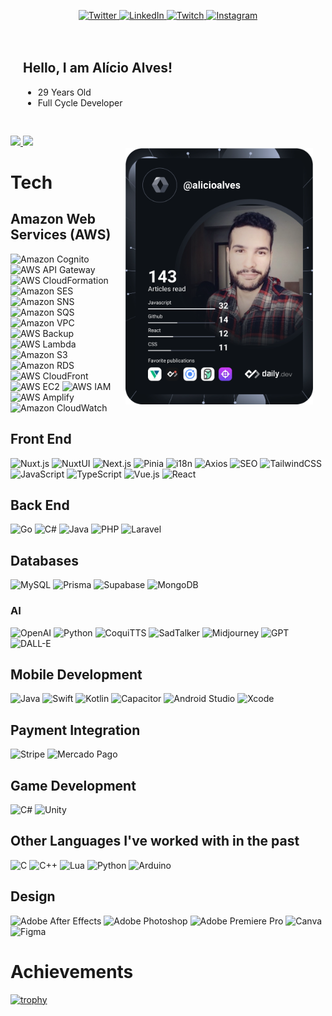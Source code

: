 <div align="left" style="margin-bottom:20px">

 <p align="center"><a href="https://twitter.com/alicioalvesm">
    <img
      src="https://img.shields.io/badge/Twitter-%231DA1F2.svg?style=for-the-badge&logo=Twitter&logoColor=white"
      alt="Twitter"
    />
  </a>
  </a>
  <a href="https://www.linkedin.com/in/al%C3%ADcio-alves-de-mendon%C3%A7a-58114313b/">
    <img
      src="https://img.shields.io/badge/linkedin-%230077B5.svg?style=for-the-badge&logo=linkedin&logoColor=white"
      alt="LinkedIn"
    />
  </a>
    <a href="https://www.twitch.tv/sn0wtv">
    <img
      src="https://img.shields.io/badge/Twitch-%239146FF.svg?style=for-the-badge&logo=Twitch&logoColor=white"
      alt="Twitch"
    />
  </a>
   <a href="https://www.instagram.com/alicio_a/">
    <img
      src="https://img.shields.io/badge/Instagram-%23E4405F.svg?style=for-the-badge&logo=Instagram&logoColor=white"
      alt="Instagram"
    />
  </a>
  </p>



<div style="padding:20px">

## Hello, I am Alício Alves!

- 29 Years Old
- Full Cycle Developer

 <a href="https://app.daily.dev/alicioalves"><img width="300" align="right" src="https://github.com/alicioalves/alicioalves/blob/main/devcard.svg" alt="Alício Alves's Dev Card" style="margin-top:50px;"/></a>

</div>

<div style="margin-top:10px">
<a href="https://github.com/alicioalves">
<img height="200px" w src="https://alicioalves-github-readme-stats.vercel.app/api?username=alicioalves&show_icons=true&theme=jolly&count_private=true?v=1"/>
<img height="200px" src="https://alicioalves-github-readme-stats.vercel.app/api/top-langs/?username=alicioalves&hide=shaderlab,css,hlsl,html,blade&layout=compact&show_icons=true&title_color=FE63D9&icon_color=34abeb&text_color=daf7dc&bg_color=291B3E&card_width=370&langs_count=6&">
</a>
</div>
</div>

<div style="margin-top:20px">

# Tech

## Amazon Web Services (AWS)

![Amazon Cognito](https://img.shields.io/badge/Amazon%20Cognito-%235A3876.svg?style=for-the-badge&logo=amazon-cognito&logoColor=white)
![AWS API Gateway](https://img.shields.io/badge/AWS%20API%20Gateway-%23FF4F8B.svg?style=for-the-badge&logo=amazon-aws&logoColor=white)
![AWS CloudFormation](https://img.shields.io/badge/AWS%20CloudFormation-%23FF4F8B.svg?style=for-the-badge&logo=amazon-cloudformation&logoColor=white)
![Amazon SES](https://img.shields.io/badge/Amazon%20SES-%23232F3E.svg?style=for-the-badge&logo=amazon-ses&logoColor=white)
![Amazon SNS](https://img.shields.io/badge/Amazon%20SNS-%23FF9900.svg?style=for-the-badge&logo=amazon-sns&logoColor=white)
![Amazon SQS](https://img.shields.io/badge/Amazon%20SQS-%23232F3E.svg?style=for-the-badge&logo=amazon-sqs&logoColor=white)
![Amazon VPC](https://img.shields.io/badge/Amazon%20VPC-%230071C5.svg?style=for-the-badge&logo=amazon-vpc&logoColor=white)
![AWS Backup](https://img.shields.io/badge/AWS%20Backup-%23232F3E.svg?style=for-the-badge&logo=amazon-aws&logoColor=white)
![AWS Lambda](https://img.shields.io/badge/AWS%20Lambda-%23FF9900.svg?style=for-the-badge&logo=aws-lambda&logoColor=white)
![Amazon S3](https://img.shields.io/badge/Amazon%20S3-%23F1502F.svg?style=for-the-badge&logo=amazon-s3&logoColor=white)
![Amazon RDS](https://img.shields.io/badge/Amazon%20RDS-%232178C4.svg?style=for-the-badge&logo=amazon-rds&logoColor=white)
![AWS CloudFront](https://img.shields.io/badge/AWS%20CloudFront-%23F05032.svg?style=for-the-badge&logo=amazon-aws&logoColor=white)
![AWS EC2](https://img.shields.io/badge/AWS%20EC2-%23FF9900.svg?style=for-the-badge&logo=amazon-ec2&logoColor=white)
![AWS IAM](https://img.shields.io/badge/AWS%20IAM-%232C4E98.svg?style=for-the-badge&logo=amazon-iam&logoColor=white)
![AWS Amplify](https://img.shields.io/badge/AWS%20Amplify-%23FF9900.svg?style=for-the-badge&logo=aws-amplify&logoColor=white)
![Amazon CloudWatch](https://img.shields.io/badge/Amazon%20CloudWatch-%23FF4F8B.svg?style=for-the-badge&logo=amazon-cloudwatch&logoColor=white)

## Front End

![Nuxt.js](https://img.shields.io/badge/Nuxt.js-%2300C58E.svg?style=for-the-badge&logo=nuxt.js&logoColor=white)
![NuxtUI](https://img.shields.io/badge/NuxtUI-%2300C58E.svg?style=for-the-badge&logo=nuxt.js&logoColor=white)
![Next.js](https://img.shields.io/badge/Next.js-%23000000.svg?style=for-the-badge&logo=next.js&logoColor=white)
![Pinia](https://img.shields.io/badge/Pinia-%23e5df88.svg?style=for-the-badge&logo=vue.js&logoColor=white)
![i18n](https://img.shields.io/badge/i18n-%230076B6.svg?style=for-the-badge&logo=google-translate&logoColor=white)
![Axios](https://img.shields.io/badge/Axios-%23202429.svg?style=for-the-badge&logo=axios&logoColor=white)
![SEO](https://img.shields.io/badge/SEO-%23326791.svg?style=for-the-badge&logo=google&logoColor=white)
![TailwindCSS](https://img.shields.io/badge/tailwindcss-%2338B2AC.svg?style=for-the-badge&logo=tailwind-css&logoColor=white)
![JavaScript](https://img.shields.io/badge/javascript-%23323330.svg?style=for-the-badge&logo=javascript&logoColor=%23F7DF1E)
![TypeScript](https://img.shields.io/badge/typescript-%23007ACC.svg?style=for-the-badge&logo=typescript&logoColor=white)
![Vue.js](https://img.shields.io/badge/vuejs-%2335495e.svg?style=for-the-badge&logo=vuedotjs&logoColor=%234FC08D)
![React](https://img.shields.io/badge/react-%2320232a.svg?style=for-the-badge&logo=react&logoColor=%2361DAFB)

## Back End

![Go](https://img.shields.io/badge/go-%2300ADD8.svg?style=for-the-badge&logo=go&logoColor=white)
![C#](https://img.shields.io/badge/c%23-%23239120.svg?style=for-the-badge&logo=c-sharp&logoColor=white)
![Java](https://img.shields.io/badge/java-%23ED8B00.svg?style=for-the-badge&logo=java&logoColor=white)
![PHP](https://img.shields.io/badge/php-%23777BB4.svg?style=for-the-badge&logo=php&logoColor=white)
![Laravel](https://img.shields.io/badge/laravel-%23FF2D20.svg?style=for-the-badge&logo=laravel&logoColor=white)

## Databases

![MySQL](https://img.shields.io/badge/mysql-%2300f.svg?style=for-the-badge&logo=mysql&logoColor=white)
![Prisma](https://img.shields.io/badge/Prisma-%232D3748.svg?style=for-the-badge&logo=prisma&logoColor=white)
![Supabase](https://img.shields.io/badge/Supabase-%2300C4B9.svg?style=for-the-badge&logo=supabase&logoColor=white)
![MongoDB](https://img.shields.io/badge/MongoDB-%2347A248.svg?style=for-the-badge&logo=mongodb&logoColor=white)

### AI

![OpenAI](https://img.shields.io/badge/OpenAI-%234EA94B.svg?style=for-the-badge&logo=openai&logoColor=white)
![Python](https://img.shields.io/badge/python-3670A0?style=for-the-badge&logo=python&logoColor=ffdd54)
![CoquiTTS](https://img.shields.io/badge/CoquiTTS-%230077B5.svg?style=for-the-badge&logo=coqui&logoColor=white)
![SadTalker](https://img.shields.io/badge/SadTalker-%23FF4F8B.svg?style=for-the-badge&logo=ai&logoColor=white)
![Midjourney](https://img.shields.io/badge/Midjourney-%234084B4.svg?style=for-the-badge&logo=midjourney&logoColor=white)
![GPT](https://img.shields.io/badge/GPT-%237F7FFF.svg?style=for-the-badge&logo=gpt&logoColor=white)
![DALL-E](https://img.shields.io/badge/DALL--E-%234A4A4A.svg?style=for-the-badge&logo=openai&logoColor=white)


## Mobile Development

![Java](https://img.shields.io/badge/Java-%23ED8B00.svg?style=for-the-badge&logo=java&logoColor=white)
![Swift](https://img.shields.io/badge/Swift-%23FA7343.svg?style=for-the-badge&logo=swift&logoColor=white)
![Kotlin](https://img.shields.io/badge/Kotlin-%230095D5.svg?style=for-the-badge&logo=kotlin&logoColor=white)
![Capacitor](https://img.shields.io/badge/Capacitor-%230064FF.svg?style=for-the-badge&logo=capacitor&logoColor=white)
![Android Studio](https://img.shields.io/badge/Android%20Studio-3DDC84.svg?style=for-the-badge&logo=android-studio&logoColor=white)
![Xcode](https://img.shields.io/badge/Xcode-%230071C5.svg?style=for-the-badge&logo=xcode&logoColor=white)

## Payment Integration

![Stripe](https://img.shields.io/badge/Stripe-%23646CFF.svg?style=for-the-badge&logo=stripe&logoColor=white)
![Mercado Pago](https://img.shields.io/badge/Mercado%20Pago-%2300B2E3.svg?style=for-the-badge&logo=mercadopago&logoColor=white)

## Game Development

![C#](https://img.shields.io/badge/c%23-%23239120.svg?style=for-the-badge&logo=c-sharp&logoColor=white)
![Unity](https://img.shields.io/badge/unity-%23000000.svg?style=for-the-badge&logo=unity&logoColor=white)


## Other Languages I've worked with in the past

![C](https://img.shields.io/badge/c-%2300599C.svg?style=for-the-badge&logo=c&logoColor=white)
![C++](https://img.shields.io/badge/c++-%2300599C.svg?style=for-the-badge&logo=c%2B%2B&logoColor=white)
![Lua](https://img.shields.io/badge/lua-%232C2D72.svg?style=for-the-badge&logo=lua&logoColor=white)
![Python](https://img.shields.io/badge/python-3670A0?style=for-the-badge&logo=python&logoColor=ffdd54)
![Arduino](https://img.shields.io/badge/-Arduino-00979D?style=for-the-badge&logo=Arduino&logoColor=white)

## Design

![Adobe After Effects](https://img.shields.io/badge/Adobe%20After%20Effects-9999FF.svg?style=for-the-badge&logo=Adobe%20After%20Effects&logoColor=white)
![Adobe Photoshop](https://img.shields.io/badge/adobe%20photoshop-%2331A8FF.svg?style=for-the-badge&logo=adobe%20photoshop&logoColor=white)
![Adobe Premiere Pro](https://img.shields.io/badge/Adobe%20Premiere%20Pro-9999FF.svg?style=for-the-badge&logo=Adobe%20Premiere%20Pro&logoColor=white)
![Canva](https://img.shields.io/badge/Canva-%2300C4CC.svg?style=for-the-badge&logo=Canva&logoColor=white)
![Figma](https://img.shields.io/badge/figma-%23F24E1E.svg?style=for-the-badge&logo=figma&logoColor=white)

</div>

<div>

# Achievements

[![trophy](https://github-profile-trophy.vercel.app/?username=alicioalves&theme=dracula&column=-1&no-bg=true&no-frame=true)](https://github.com/ryo-ma/github-profile-trophy)

</div>
